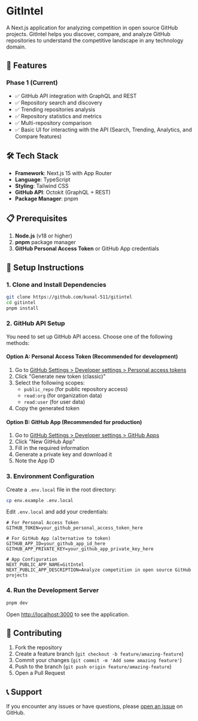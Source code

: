 # GitIntel

A Next.js application for analyzing competition in open source GitHub projects. GitIntel helps you discover, compare, and analyze GitHub repositories to understand the competitive landscape in any technology domain.

## 🚀 Features

### Phase 1 (Current)
- ✅ GitHub API integration with GraphQL and REST
- ✅ Repository search and discovery
- ✅ Trending repositories analysis
- ✅ Repository statistics and metrics
- ✅ Multi-repository comparison
- ✅ Basic UI for interacting with the API (Search, Trending, Analytics, and Compare features)

## 🛠️ Tech Stack

- **Framework**: Next.js 15 with App Router
- **Language**: TypeScript
- **Styling**: Tailwind CSS
- **GitHub API**: Octokit (GraphQL + REST)
- **Package Manager**: pnpm

## 📋 Prerequisites

1. **Node.js** (v18 or higher)
2. **pnpm** package manager
3. **GitHub Personal Access Token** or GitHub App credentials

## 🔧 Setup Instructions

### 1. Clone and Install Dependencies

```bash
git clone https://github.com/kunal-511/gitintel
cd gitintel
pnpm install
```

### 2. GitHub API Setup

You need to set up GitHub API access. Choose one of the following methods:

#### Option A: Personal Access Token (Recommended for development)

1. Go to [GitHub Settings > Developer settings > Personal access tokens](https://github.com/settings/tokens)
2. Click "Generate new token (classic)"
3. Select the following scopes:
   - `public_repo` (for public repository access)
   - `read:org` (for organization data)
   - `read:user` (for user data)
4. Copy the generated token

#### Option B: GitHub App (Recommended for production)

1. Go to [GitHub Settings > Developer settings > GitHub Apps](https://github.com/settings/apps)
2. Click "New GitHub App"
3. Fill in the required information
4. Generate a private key and download it
5. Note the App ID

### 3. Environment Configuration

Create a `.env.local` file in the root directory:

```bash
cp env.example .env.local
```

Edit `.env.local` and add your credentials:

```env
# For Personal Access Token
GITHUB_TOKEN=your_github_personal_access_token_here

# For GitHub App (alternative to token)
GITHUB_APP_ID=your_github_app_id_here
GITHUB_APP_PRIVATE_KEY=your_github_app_private_key_here

# App Configuration
NEXT_PUBLIC_APP_NAME=GitIntel
NEXT_PUBLIC_APP_DESCRIPTION=Analyze competition in open source GitHub projects
```

### 4. Run the Development Server

```bash
pnpm dev
```

Open [http://localhost:3000](http://localhost:3000) to see the application.

## 🤝 Contributing

1. Fork the repository
2. Create a feature branch (`git checkout -b feature/amazing-feature`)
3. Commit your changes (`git commit -m 'Add some amazing feature'`)
4. Push to the branch (`git push origin feature/amazing-feature`)
5. Open a Pull Request


## 📞 Support

If you encounter any issues or have questions, please [open an issue](https://github.com/kunal-511/gitintel/issues) on GitHub. 

